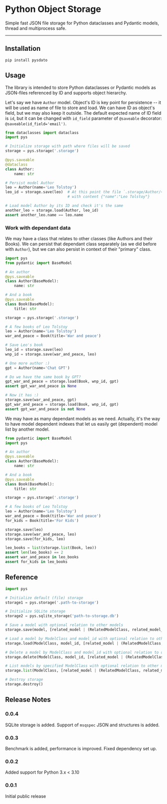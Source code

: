 # Python Object Storage 

Simple fast JSON file storage for Python dataclasses and Pydantic models, thread and multiprocess safe. 

----

## Installation
```shell
pip install pysdato
```

## Usage
The library is intended to store Python dataclasses or Pydantic models as JSON-files referenced by ID 
and supports object hierarchy. 

Let's say we have `Author` model. Object's ID is key point for persistence -- it will be used as name of
file to store and load. We can have ID as object's field, but we may also keep it outside. 
The default expected name of ID field is `id`, but it can be changed with `id_field` 
parameter of `@saveable` decorator: `@saveable(id_field='email')`. 

```python
from dataclasses import dataclass
import pys

# Initialize storage with path where files will be saved
storage = pys.storage('.storage')

@pys.saveable
@dataclass
class Author:
    name: str

# Persist model Author
leo = Author(name='Leo Tolstoy')
leo_id = storage.save(leo)  # At this point the file `.storage/Author/<random uuid id>.json` will be saved
                            # with content {"name":"Leo Tolstoy"}

# Load model Author by its ID and check it's the same
another_leo = storage.load(Author, leo_id)
assert another_leo.name == leo.name
```

### Work with dependant data
We may have a class that relates to other classes (like Authors and their Books). We can persist
that dependant class separately (as we did before with `Author`), but we can also persist 
in context of their "primary" class.

```python
import pys
from pydantic import BaseModel

# An author
@pys.saveable
class Author(BaseModel):
    name: str

# And a book
@pys.saveable
class Book(BaseModel):
    title: str

storage = pys.storage('.storage')

# A few books of Leo Tolstoy
leo = Author(name='Leo Tolstoy')
war_and_peace = Book(title='War and peace')

# Save Leo's book
leo_id = storage.save(leo)
wnp_id = storage.save(war_and_peace, leo)

# One more author :)
gpt = Author(name='Chat GPT')

# Do we have the same book by GPT?
gpt_war_and_peace = storage.load(Book, wnp_id, gpt)
assert gpt_war_and_peace is None

# Now it has :)
storage.save(war_and_peace, gpt)
gpt_war_and_peace = storage.load(Book, wnp_id, gpt)
assert gpt_war_and_peace is not None
```

We may have as many dependant models as we need. Actually, it's the way to have model dependent indexes
that let us easily get (dependent) model list by another model.
```python
from pydantic import BaseModel
import pys

# An author
@pys.saveable
class Author(BaseModel):
    name: str

# And a book
@pys.saveable
class Book(BaseModel):
    title: str

storage = pys.storage('.storage')

# A few books of Leo Tolstoy
leo = Author(name='Leo Tolstoy')
war_and_peace = Book(title='War and peace')
for_kids = Book(title='For Kids')

storage.save(leo)
storage.save(war_and_peace, leo)
storage.save(for_kids, leo)

leo_books = list(storage.list(Book, leo))
assert len(leo_books) == 2
assert war_and_peace in leo_books
assert for_kids in leo_books
```

## Reference
```python
import pys

# Initialize default (file) storage
storage1 = pys.storage('.path-to-storage')

# Initialize SQLite storage
storage2 = pys.sqlite_storage('path-to-storage.db')

# Save a model with optional relation to other models
storage.save(model, [related_model | (RelatedModelClass, related_model_id), ...])

# Load a model by ModelClass and model_id with optional relation to other models
storage.load(ModelClass, model_id, [related_model | (RelatedModelClass, related_model_id), ...])

# Delete a model by ModelClass and model_id with optional relation to other models
storage.delete(ModelClass, model_id, [related_model | (RelatedModelClass, related_model_id), ...])

# List models by specified ModelClass with optional relation to other models
storage.list(ModelClass, [related_model | (RelatedModelClass, related_model_id), ...])

# Destroy storage
storage.destroy()
```

## Release Notes

### 0.0.4
SQLite storage is added.
Support of `msqspec` JSON and structures is added.

### 0.0.3
Benchmark is added, performance is improved.
Fixed dependency set up.

### 0.0.2
Added support for Python 3.x < 3.10

### 0.0.1 
Initial public release
